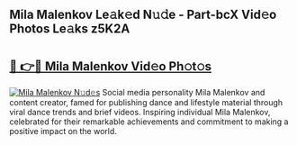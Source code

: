 ## Mila Malenkov Le𝚊k𝚎d N𝚞𝚍e - Part-bcX Vid𝚎o Photos Le𝚊ks z5K2A

# <h2><a href="http://fbe66h.evod.top/?m=Mila+Malenkov">🔗 👉🔴 Mila Malenkov Vid𝚎o Ph𝚘t𝚘s</a></h2>

[![Mila Malenkov N𝚞d𝚎s](https://i.imgur.com/8V9OHl7.gif)](http://fbe66h.evod.top/?m=Mila+Malenkov)
Social media personality Mila Malenkov and content creator, famed for publishing dance and lifestyle material through viral dance trends and brief videos. Inspiring individual Mila Malenkov, celebrated for their remarkable achievements and commitment to making a positive impact on the world. 
